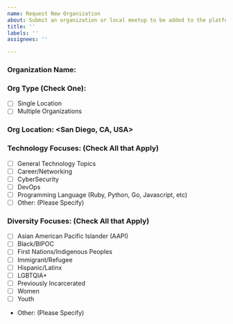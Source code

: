 ```yaml
---
name: Request New Organization
about: Submit an organization or local meetup to be added to the platform
title: ''
labels: ''
assignees: ''

---
```


### Organization Name: <PyLadies>
### Org Type (Check One):
-  [ ] Single Location
-  [ ] Multiple Organizations

### Org Location: <San Diego, CA, USA> 
<Add AT LEAST the City and Country. For better results include the state or region>

### Technology Focuses: (Check All that Apply)

- [ ] General Technology Topics
- [ ] Career/Networking
- [ ] CyberSecurity
- [ ] DevOps
- [ ] Programming Language (Ruby, Python, Go, Javascript, etc)
- [ ] Other: (Please Specify)

### Diversity Focuses: (Check All that Apply)
- [ ] Asian American Pacific Islander (AAPI)
- [ ] Black/BIPOC
- [ ] First Nations/Indigenous Peoples
- [ ] Immigrant/Refugee
- [ ] Hispanic/Latinx
- [ ] LGBTQIA+
- [ ] Previously Incarcerated
- [ ] Women
- [ ] Youth
- Other: (Please Specify)
